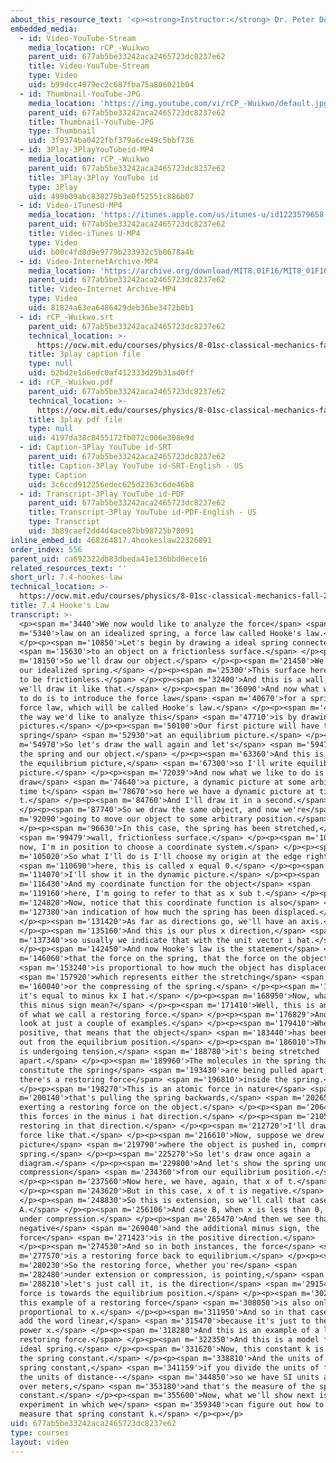 ```yaml
---
about_this_resource_text: '<p><strong>Instructor:</strong> Dr. Peter Dourmashkin</p>'
embedded_media:
  - id: Video-YouTube-Stream
    media_location: rCP_-Wuikwo
    parent_uid: 677ab5be33242aca2465723dc8237e62
    title: Video-YouTube-Stream
    type: Video
    uid: b99dcc4079ec2c687fba75a806021b04
  - id: Thumbnail-YouTube-JPG
    media_location: 'https://img.youtube.com/vi/rCP_-Wuikwo/default.jpg'
    parent_uid: 677ab5be33242aca2465723dc8237e62
    title: Thumbnail-YouTube-JPG
    type: Thumbnail
    uid: 3f9374ba0422fbf379a6ce49c5bbf736
  - id: 3Play-3PlayYouTubeid-MP4
    media_location: rCP_-Wuikwo
    parent_uid: 677ab5be33242aca2465723dc8237e62
    title: 3Play-3Play YouTube id
    type: 3Play
    uid: 499b09abc838279b3e0f52551c886b07
  - id: Video-iTunesU-MP4
    media_location: 'https://itunes.apple.com/us/itunes-u/id1223579658'
    parent_uid: 677ab5be33242aca2465723dc8237e62
    title: Video-iTunes U-MP4
    type: Video
    uid: b00c4fd8d9e9779b233932c5b0678a4b
  - id: Video-InternetArchive-MP4
    media_location: 'https://archive.org/download/MIT8.01F16/MIT8_01F16_L07v04_360p.mp4'
    parent_uid: 677ab5be33242aca2465723dc8237e62
    title: Video-Internet Archive-MP4
    type: Video
    uid: 81824a63ea6486429deb36be3472b0b1
  - id: rCP_-Wuikwo.srt
    parent_uid: 677ab5be33242aca2465723dc8237e62
    technical_location: >-
      https://ocw.mit.edu/courses/physics/8-01sc-classical-mechanics-fall-2016/week-2-newtons-laws/7.4-hookes-law/7.4-hookes-law/rCP_-Wuikwo.srt
    title: 3play caption file
    type: null
    uid: b2bd2e1d6edc0af412333d29b31ad0ff
  - id: rCP_-Wuikwo.pdf
    parent_uid: 677ab5be33242aca2465723dc8237e62
    technical_location: >-
      https://ocw.mit.edu/courses/physics/8-01sc-classical-mechanics-fall-2016/week-2-newtons-laws/7.4-hookes-law/7.4-hookes-law/rCP_-Wuikwo.pdf
    title: 3play pdf file
    type: null
    uid: 4197da38c8455172fb072c006e308e9d
  - id: Caption-3Play YouTube id-SRT
    parent_uid: 677ab5be33242aca2465723dc8237e62
    title: Caption-3Play YouTube id-SRT-English - US
    type: Caption
    uid: 3c6ccd912256edec625d2363c6de46b8
  - id: Transcript-3Play YouTube id-PDF
    parent_uid: 677ab5be33242aca2465723dc8237e62
    title: Transcript-3Play YouTube id-PDF-English - US
    type: Transcript
    uid: 3b89caef2dd4d4ace87bb98725b78091
inline_embed_id: 468264817.4hookeslaw22326891
order_index: 556
parent_uid: ca692322db83dbeda41e136bbd0ece16
related_resources_text: ''
short_url: 7.4-hookes-law
technical_location: >-
  https://ocw.mit.edu/courses/physics/8-01sc-classical-mechanics-fall-2016/week-2-newtons-laws/7.4-hookes-law/7.4-hookes-law
title: 7.4 Hooke's Law
transcript: >-
  <p><span m='3440'>We now would like to analyze the force</span> <span
  m='5340'>law on an idealized spring, a force law called Hooke's law.</span>
  </p><p><span m='10850'>Let's begin by drawing a ideal spring connected</span>
  <span m='15630'>to an object on a frictionless surface.</span> </p><p><span
  m='18150'>So we'll draw our object.</span> </p><p><span m='21450'>We'll draw
  our idealized spring.</span> </p><p><span m='25300'>This surface here is going
  to be frictionless.</span> </p><p><span m='32400'>And this is a wall, and
  we'll draw it like that.</span> </p><p><span m='36090'>And now what we'd like
  to do is to introduce the force law</span> <span m='40670'>for a spring, a
  force law, which will be called Hooke's law.</span> </p><p><span m='45150'>So
  the way we'd like to analyze this</span> <span m='47710'>is by drawing two
  pictures.</span> </p><p><span m='50100'>Our first picture will have the
  spring</span> <span m='52930'>at an equilibrium picture.</span> </p><p><span
  m='54970'>So let's draw the wall again and let's</span> <span m='59470'>draw
  the spring and our object.</span> </p><p><span m='63360'>And this is called
  the equilibrium picture,</span> <span m='67300'>so I'll write equilibrium
  picture.</span> </p><p><span m='72039'>And now what we like to do is
  draw</span> <span m='74640'>a picture, a dynamic picture at some arbitrary
  time t</span> <span m='78670'>so here we have a dynamic picture at time
  t.</span> </p><p><span m='84760'>And I'll draw it in a second.</span>
  </p><p><span m='87740'>So we draw the same object, and now we're</span> <span
  m='92090'>going to move our object to some arbitrary position.</span>
  </p><p><span m='96630'>In this case, the spring has been stretched,</span>
  <span m='99479'>wall, frictionless surface.</span> </p><p><span m='101950'>And
  now, I'm in position to choose a coordinate system.</span> </p><p><span
  m='105020'>So what I'll do is I'll choose my origin at the edge right</span>
  <span m='110690'>here, this is called x equal 0.</span> </p><p><span
  m='114070'>I'll show it in the dynamic picture.</span> </p><p><span
  m='116430'>And my coordinate function for the object</span> <span
  m='119160'>here, I'm going to refer to that as x sub t.</span> </p><p><span
  m='124820'>Now, notice that this coordinate function is also</span> <span
  m='127380'>an indication of how much the spring has been displaced.</span>
  </p><p><span m='131420'>As far as directions go, we'll have an axis.</span>
  </p><p><span m='135160'>And this is our plus x direction,</span> <span
  m='137340'>so usually we indicate that with the unit vector i hat.</span>
  </p><p><span m='142450'>And now Hooke's law is the statement</span> <span
  m='146060'>that the force on the spring, that the force on the object F</span>
  <span m='153240'>is proportional to how much the object has displaced,</span>
  <span m='157920'>which represents either the stretching</span> <span
  m='160040'>or the compressing of the spring.</span> </p><p><span m='162770'>So
  it's equal to minus kx I hat.</span> </p><p><span m='168950'>Now, what does
  this minus sign mean?</span> </p><p><span m='171410'>Well, this is an example
  of what we call a restoring force.</span> </p><p><span m='176829'>And let's
  look at just a couple of examples.</span> </p><p><span m='179410'>When x is
  positive, that means that the object</span> <span m='183440'>has been pulled
  out from the equilibrium position.</span> </p><p><span m='186010'>The spring
  is undergoing tension,</span> <span m='188780'>it's being stretched
  apart.</span> </p><p><span m='189960'>The molecules in the spring that
  constitute the spring</span> <span m='193430'>are being pulled apart, and
  there's a restoring force</span> <span m='196810'>inside the spring.</span>
  </p><p><span m='198270'>This is an atomic force in nature</span> <span
  m='200140'>that's pulling the spring backwards,</span> <span m='202650'>hence
  exerting a restoring force on the object.</span> </p><p><span m='206450'>So
  this forces in the minus i hat direction.</span> </p><p><span m='210510'>It's
  restoring in that direction.</span> </p><p><span m='212720'>I'll draw the
  force like that.</span> </p><p><span m='216610'>Now, suppose we drew another
  picture</span> <span m='219790'>where the object is pushed in, compressing the
  spring.</span> </p><p><span m='225270'>So let's draw once again a
  diagram.</span> </p><p><span m='229800'>And let's show the spring under
  compression</span> <span m='234360'>from our equilibrium position.</span>
  </p><p><span m='237560'>Now here, we have, again, that x of t.</span>
  </p><p><span m='243620'>But in this case, x of t is negative.</span>
  </p><p><span m='248830'>So this is extension, so we'll call that case
  A.</span> </p><p><span m='256106'>And case B, when x is less than 0, it's
  under compression.</span> </p><p><span m='265470'>And then we see that with x
  negative</span> <span m='269040'>and the additional minus sign, the
  force</span> <span m='271423'>is in the positive direction.</span>
  </p><p><span m='274530'>And so in both instances, the force</span> <span
  m='277570'>is a restoring force back to equilibrium.</span> </p><p><span
  m='280230'>So the restoring force, whether you're</span> <span
  m='282480'>under extension or compression, is pointing,</span> <span
  m='288210'>let's just call it, is the direction</span> <span m='291540'>of the
  force is towards the equilibrium position.</span> </p><p><span m='302470'>And
  this example of a restoring force</span> <span m='308050'>is also only
  proportional to x.</span> </p><p><span m='311950'>And so in that case, we can
  add the word linear,</span> <span m='315470'>because it's just to the single
  power x.</span> </p><p><span m='318280'>And this is an example of a linear
  restoring force.</span> </p><p><span m='322350'>And this is a model for an
  ideal spring.</span> </p><p><span m='331620'>Now, this constant k is called
  the spring constant.</span> </p><p><span m='338810'>And the units of the
  spring constant,</span> <span m='341159'>if you divide the units of force by
  the units of distance--</span> <span m='344850'>so we have SI units are Newton
  over meters,</span> <span m='353180'>and that's the measure of the spring
  constant.</span> </p><p><span m='355600'>Now, what we'll show next is an
  experiment in which we</span> <span m='359340'>can figure out how to actually
  measure that spring constant k.</span> </p><p></p>
uid: 677ab5be33242aca2465723dc8237e62
type: courses
layout: video
---
```

